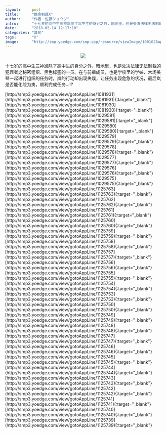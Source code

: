 ```yaml
---
layout:     post
title:      "绝命制裁X"
author:     "作者：佐藤ショウジ"
intro:      "十七岁的高中生三神岚除了高中生的身分之外，暗地里，也是处决法律无法制裁的犯罪者之秘密组织．黑色标签的一员。在与前辈成员，也是学校里的学姊．木场美琴一起进行组织的任务时，岚的行动却出现失误，让任务出现危急的状况，最后岚是否能化险为夷，顺利完成任务…!?"
date:       "2018-02-14 12:17:10"
categories: "其他"
tags:       "X"
image:      "http://smp.yoedge.com/smp-app/resource/viewImage/1001028appline.png"
---
```

<div style="text-align: center">
<p><img src="http://smp.yoedge.com/smp-app/resource/viewImage/1001028appline.png"/></p>
</div>
<p class="post-meta">
<span>十七岁的高中生三神岚除了高中生的身分之外，暗地里，也是处决法律无法制裁的犯罪者之秘密组织．黑色标签的一员。在与前辈成员，也是学校里的学姊．木场美琴一起进行组织的任务时，岚的行动却出现失误，让任务出现危急的状况，最后岚是否能化险为夷，顺利完成任务…!?</span>
</p>
[http://smp3.yoedge.com/view/gotoAppLine/1081931](http://smp3.yoedge.com/view/gotoAppLine/1081931){:target="_blank"}
[http://smp3.yoedge.com/view/gotoAppLine/1081930](http://smp3.yoedge.com/view/gotoAppLine/1081930){:target="_blank"}
[http://smp3.yoedge.com/view/gotoAppLine/1029581](http://smp3.yoedge.com/view/gotoAppLine/1029581){:target="_blank"}
[http://smp3.yoedge.com/view/gotoAppLine/1029580](http://smp3.yoedge.com/view/gotoAppLine/1029580){:target="_blank"}
[http://smp3.yoedge.com/view/gotoAppLine/1029579](http://smp3.yoedge.com/view/gotoAppLine/1029579){:target="_blank"}
[http://smp3.yoedge.com/view/gotoAppLine/1029578](http://smp3.yoedge.com/view/gotoAppLine/1029578){:target="_blank"}
[http://smp3.yoedge.com/view/gotoAppLine/1029577](http://smp3.yoedge.com/view/gotoAppLine/1029577){:target="_blank"}
[http://smp3.yoedge.com/view/gotoAppLine/1029576](http://smp3.yoedge.com/view/gotoAppLine/1029576){:target="_blank"}
[http://smp3.yoedge.com/view/gotoAppLine/1029575](http://smp3.yoedge.com/view/gotoAppLine/1029575){:target="_blank"}
[http://smp3.yoedge.com/view/gotoAppLine/1125763](http://smp3.yoedge.com/view/gotoAppLine/1125763){:target="_blank"}
[http://smp3.yoedge.com/view/gotoAppLine/1125762](http://smp3.yoedge.com/view/gotoAppLine/1125762){:target="_blank"}
[http://smp3.yoedge.com/view/gotoAppLine/1125761](http://smp3.yoedge.com/view/gotoAppLine/1125761){:target="_blank"}
[http://smp3.yoedge.com/view/gotoAppLine/1125760](http://smp3.yoedge.com/view/gotoAppLine/1125760){:target="_blank"}
[http://smp3.yoedge.com/view/gotoAppLine/1125759](http://smp3.yoedge.com/view/gotoAppLine/1125759){:target="_blank"}
[http://smp3.yoedge.com/view/gotoAppLine/1125758](http://smp3.yoedge.com/view/gotoAppLine/1125758){:target="_blank"}
[http://smp3.yoedge.com/view/gotoAppLine/1125757](http://smp3.yoedge.com/view/gotoAppLine/1125757){:target="_blank"}
[http://smp3.yoedge.com/view/gotoAppLine/1125756](http://smp3.yoedge.com/view/gotoAppLine/1125756){:target="_blank"}
[http://smp3.yoedge.com/view/gotoAppLine/1125755](http://smp3.yoedge.com/view/gotoAppLine/1125755){:target="_blank"}
[http://smp3.yoedge.com/view/gotoAppLine/1125754](http://smp3.yoedge.com/view/gotoAppLine/1125754){:target="_blank"}
[http://smp3.yoedge.com/view/gotoAppLine/1125753](http://smp3.yoedge.com/view/gotoAppLine/1125753){:target="_blank"}
[http://smp3.yoedge.com/view/gotoAppLine/1125750](http://smp3.yoedge.com/view/gotoAppLine/1125750){:target="_blank"}
[http://smp3.yoedge.com/view/gotoAppLine/1125749](http://smp3.yoedge.com/view/gotoAppLine/1125749){:target="_blank"}
[http://smp3.yoedge.com/view/gotoAppLine/1125748](http://smp3.yoedge.com/view/gotoAppLine/1125748){:target="_blank"}
[http://smp3.yoedge.com/view/gotoAppLine/1125747](http://smp3.yoedge.com/view/gotoAppLine/1125747){:target="_blank"}
[http://smp3.yoedge.com/view/gotoAppLine/1125746](http://smp3.yoedge.com/view/gotoAppLine/1125746){:target="_blank"}
[http://smp3.yoedge.com/view/gotoAppLine/1125745](http://smp3.yoedge.com/view/gotoAppLine/1125745){:target="_blank"}
[http://smp3.yoedge.com/view/gotoAppLine/1125744](http://smp3.yoedge.com/view/gotoAppLine/1125744){:target="_blank"}
[http://smp3.yoedge.com/view/gotoAppLine/1125743](http://smp3.yoedge.com/view/gotoAppLine/1125743){:target="_blank"}
[http://smp3.yoedge.com/view/gotoAppLine/1125742](http://smp3.yoedge.com/view/gotoAppLine/1125742){:target="_blank"}
[http://smp3.yoedge.com/view/gotoAppLine/1125741](http://smp3.yoedge.com/view/gotoAppLine/1125741){:target="_blank"}
[http://smp3.yoedge.com/view/gotoAppLine/1125740](http://smp3.yoedge.com/view/gotoAppLine/1125740){:target="_blank"}
[http://smp3.yoedge.com/view/gotoAppLine/1125739](http://smp3.yoedge.com/view/gotoAppLine/1125739){:target="_blank"}


